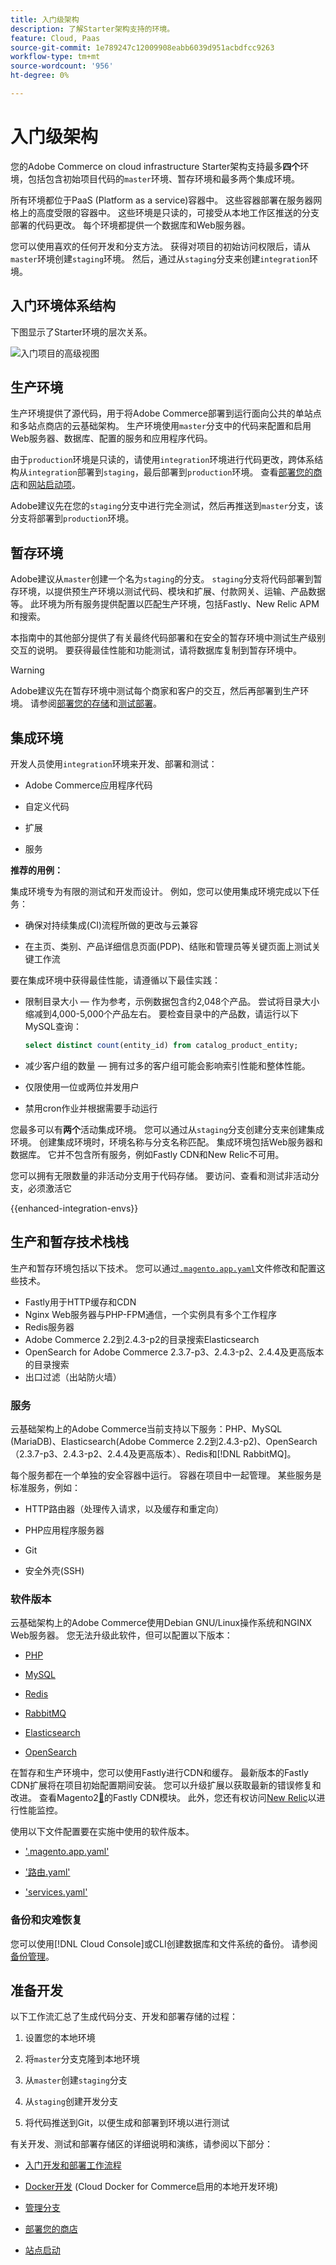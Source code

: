 ```yaml
---
title: 入门级架构
description: 了解Starter架构支持的环境。
feature: Cloud, Paas
source-git-commit: 1e789247c12009908eabb6039d951acbdfcc9263
workflow-type: tm+mt
source-wordcount: '956'
ht-degree: 0%

---
```


# 入门级架构

您的Adobe Commerce on cloud infrastructure Starter架构支持最多&#x200B;**四个**&#x200B;环境，包括包含初始项目代码的`master`环境、暂存环境和最多两个集成环境。

所有环境都位于PaaS (Platform as a service)容器中。 这些容器部署在服务器网格上的高度受限的容器中。 这些环境是只读的，可接受从本地工作区推送的分支部署的代码更改。 每个环境都提供一个数据库和Web服务器。

您可以使用喜欢的任何开发和分支方法。 获得对项目的初始访问权限后，请从`master`环境创建`staging`环境。 然后，通过从`staging`分支来创建`integration`环境。

## 入门环境体系结构

下图显示了Starter环境的层次关系。

![入门项目的高级视图](../../assets/starter/architecture.png)

## 生产环境

生产环境提供了源代码，用于将Adobe Commerce部署到运行面向公共的单站点和多站点商店的云基础架构。 生产环境使用`master`分支中的代码来配置和启用Web服务器、数据库、配置的服务和应用程序代码。

由于`production`环境是只读的，请使用`integration`环境进行代码更改，跨体系结构从`integration`部署到`staging`，最后部署到`production`环境。 查看[部署您的商店](../deploy/staging-production.md)和[网站启动项](../launch/overview.md)。

Adobe建议先在您的`staging`分支中进行完全测试，然后再推送到`master`分支，该分支将部署到`production`环境。

## 暂存环境

Adobe建议从`master`创建一个名为`staging`的分支。 `staging`分支将代码部署到暂存环境，以提供预生产环境以测试代码、模块和扩展、付款网关、运输、产品数据等。 此环境为所有服务提供配置以匹配生产环境，包括Fastly、New Relic APM和搜索。

本指南中的其他部分提供了有关最终代码部署和在安全的暂存环境中测试生产级别交互的说明。 要获得最佳性能和功能测试，请将数据库复制到暂存环境中。

>[!WARNING]
>
>Adobe建议先在暂存环境中测试每个商家和客户的交互，然后再部署到生产环境。 请参阅[部署您的存储](../deploy/staging-production.md)和[测试部署](../test/staging-and-production.md)。

## 集成环境

开发人员使用`integration`环境来开发、部署和测试：

- Adobe Commerce应用程序代码

- 自定义代码

- 扩展

- 服务

**推荐的用例：**

集成环境专为有限的测试和开发而设计。 例如，您可以使用集成环境完成以下任务：

- 确保对持续集成(CI)流程所做的更改与云兼容

- 在主页、类别、产品详细信息页面(PDP)、结账和管理员等关键页面上测试关键工作流

要在集成环境中获得最佳性能，请遵循以下最佳实践：

- 限制目录大小 — 作为参考，示例数据包含约2,048个产品。 尝试将目录大小缩减到4,000-5,000个产品左右。
要检查目录中的产品数，请运行以下MySQL查询：

  ```sql
  select distinct count(entity_id) from catalog_product_entity;
  ```

- 减少客户组的数量 — 拥有过多的客户组可能会影响索引性能和整体性能。

- 仅限使用一位或两位并发用户

- 禁用cron作业并根据需要手动运行

您最多可以有&#x200B;**两个**&#x200B;活动集成环境。 您可以通过从`staging`分支创建分支来创建集成环境。 创建集成环境时，环境名称与分支名称匹配。 集成环境包括Web服务器和数据库。 它并不包含所有服务，例如Fastly CDN和New Relic不可用。

您可以拥有无限数量的非活动分支用于代码存储。 要访问、查看和测试非活动分支，必须激活它

{{enhanced-integration-envs}}

## 生产和暂存技术栈栈

生产和暂存环境包括以下技术。 您可以通过[`.magento.app.yaml`](../application/configure-app-yaml.md)文件修改和配置这些技术。

- Fastly用于HTTP缓存和CDN
- Nginx Web服务器与PHP-FPM通信，一个实例具有多个工作程序
- Redis服务器
- Adobe Commerce 2.2到2.4.3-p2的目录搜索Elasticsearch
- OpenSearch for Adobe Commerce 2.3.7-p3、2.4.3-p2、2.4.4及更高版本的目录搜索
- 出口过滤（出站防火墙）

### 服务

云基础架构上的Adobe Commerce当前支持以下服务：PHP、MySQL (MariaDB)、Elasticsearch(Adobe Commerce 2.2到2.4.3-p2)、OpenSearch（2.3.7-p3、2.4.3-p2、2.4.4及更高版本）、Redis和[!DNL RabbitMQ]。

每个服务都在一个单独的安全容器中运行。 容器在项目中一起管理。 某些服务是标准服务，例如：

- HTTP路由器（处理传入请求，以及缓存和重定向）

- PHP应用程序服务器

- Git

- 安全外壳(SSH)

### 软件版本

云基础架构上的Adobe Commerce使用Debian GNU/Linux操作系统和NGINX Web服务器。 您无法升级此软件，但可以配置以下版本：

- [PHP](../application/php-settings.md)

- [MySQL](../services/mysql.md)

- [Redis](../services/redis.md)

- [RabbitMQ](../services/rabbitmq.md)

- [Elasticsearch](../services/elasticsearch.md)

- [OpenSearch](../services/opensearch.md)

在暂存和生产环境中，您可以使用Fastly进行CDN和缓存。 最新版本的Fastly CDN扩展将在项目初始配置期间安装。 您可以升级扩展以获取最新的错误修复和改进。 查看Magento2[&#128279;](https://github.com/fastly/fastly-magento2)的Fastly CDN模块。 此外，您还有权访问[New Relic](../monitor/account-management.md)以进行性能监控。

使用以下文件配置要在实施中使用的软件版本。

- [&#39;.magento.app.yaml&#39;](../application/configure-app-yaml.md)

- [&#39;路由.yaml&#39;](../routes/routes-yaml.md)

- [&#39;services.yaml&#39;](../services/services-yaml.md)

### 备份和灾难恢复

您可以使用[!DNL Cloud Console]或CLI创建数据库和文件系统的备份。 请参阅[备份管理](../storage/snapshots.md)。

## 准备开发

以下工作流汇总了生成代码分支、开发和部署存储的过程：

1. 设置您的本地环境

1. 将`master`分支克隆到本地环境

1. 从`master`创建`staging`分支

1. 从`staging`创建开发分支

1. 将代码推送到Git，以便生成和部署到环境以进行测试

有关开发、测试和部署存储区的详细说明和演练，请参阅以下部分：

- [入门开发和部署工作流程](starter-develop-deploy-workflow.md)

- [Docker开发](../dev-tools/cloud-docker.md) (Cloud Docker for Commerce启用的本地开发环境)

- [管理分支](../project/console-branches.md)

- [部署您的商店](../deploy/staging-production.md)

- [站点启动](../launch/overview.md)
